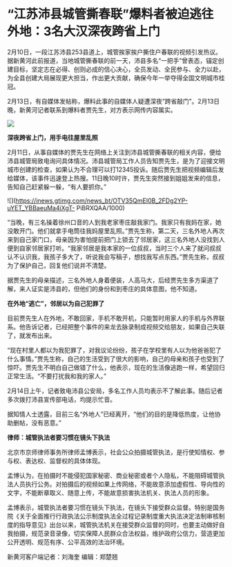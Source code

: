 # “江苏沛县城管撕春联”爆料者被迫逃往外地：3名大汉深夜跨省上门

2月10日，一段江苏沛县253县道上，城管挨家挨户撕住户春联的视频引发热议。据新黄河此前报道，当地城管撕春联的前一天，沛县多名“一把手”曾表态，锚定创建目标，坚定志在必得、创则必成的信心决心，全员发动、全民参与、全力以赴，为全县创建大局展现更大担当，作出更大贡献，确保今年一举夺得全国文明城市桂冠。

2月13日，有自媒体发帖称，爆料此事的自媒体人疑遭深夜“跨省敲门”。2月13日晚，新黄河记者联系到爆料者贾先生，对方表示网传内容属实。

![](https://inews.gtimg.com/news_bt/OsJWUFpbO9Jaks8tTT1T2N46q0wA4jMRIp0ZFpEfpiOy0AA/1000)

**深夜跨省上门，用手电往屋里乱照**

2月11日，从事自媒体的贾先生在网络上关注到沛县城管撕春联的相关内容，便给沛县城管局致电询问具体情况。沛县城管局工作人员告知贾先生，是为了迎接文明城市创建的检查，如果认为不合理可以打12345投诉。随后贾先生把视频编辑后发给媒体，该事件迅速登上热搜。11日晚10时许，贾先生突然接到姐姐发来的信息，告知自己赶紧躲一躲，“有人要抓你。”

![](https://inews.gtimg.com/news_bt/OTV35QmEI0B_2FDg2YP-uYET_YBBaeuMa4iXgT-
PiBRXQAA/1000)

“当晚，有三名操着徐州口音的人到我老家枣庄敲我家门。我家只有我妈在家，她没敢开门。他们就拿手电筒往我妈屋里乱照。”贾先生称，第二天，三名外地人再次来到自己家门口，母亲因为害怕提前把门上锁去了邻居家，这三名外地人没找到人便到自家邻居家打听。“我家邻居是我本家的一位叔叔，当时三个人来了就问叔叔认不认识我，我孩子多大了，听说我会写稿子，想找我写点东西。”贾先生称，叔叔为了保护自己，回复他们说并不清楚。

据贾先生的母亲描述，三名外地人身着便装，人高马大，后经贾先生多方渠道了解，来人证实是沛县的，但他们的身份和到枣庄的具体意图，他不知道。

**在外地“逃亡”，邻居以为自己犯罪了**

目前贾先生人在外地，不敢回家，手机不敢开机，只能暂时用家人的手机与外界联系。他告诉记者，已经把整个事件的来龙去脉录制成视频交给朋友，如果自己失联了，就发布出来。

“现在村里人都以为我犯罪了，对我议论纷纷，孩子在学校里有人以为他爸爸犯了什么事情。”贾先生称，自己的生活受到了很大的影响，自己的母亲和孩子也受到了惊吓。贾先生不明白自己做错了什么，他表示，现在的生活像逃跑一样，希望回归正常生活。“不要打扰我和我的家人。”

2月14日上午，记者致电沛县公安局，多名工作人员均表示不了解此事。随后记者多次拨打沛县宣传部电话，均提示忙音。

据知情人士透露，目前三名“外地人”已经离开，“他们的目的是降低热度，让他协助删帖，没有恶意。”

**律师：城管执法者要习惯在镜头下执法**

北京市京师律师事务所律师孟博表示，社会公众拍摄城管执法，是行使知情权、参与权、表达权、监督权的具体体现。

孟博认为，在拍摄时不能侵犯国家秘密、商业秘密或者个人隐私，不能阻碍城管执法人员执行公务。对拍摄后的视频如果上传网络，不能故意添加虚假性、导向性的文字，不能断章取义、随意上传，不能故意损害执法机关、执法人员的形象。

孟博表示，城管执法者要习惯在镜头下执法，在镜头下接受群众监督。特别是国务院《关于全面推行行政执法公示制度执法全过程记录制度重大执法决定法制审核制度的指导意见》出台以来，城管执法机关在接受群众监督的同时，也要主动做好自我拍摄，规范录音录像，切实保障人民群众合法权益，维护政府公信力，营造更加公开透明、规范有序、公平高效的法治环境。

新黄河客户端记者：刘海奎 编辑：郑楚翘

